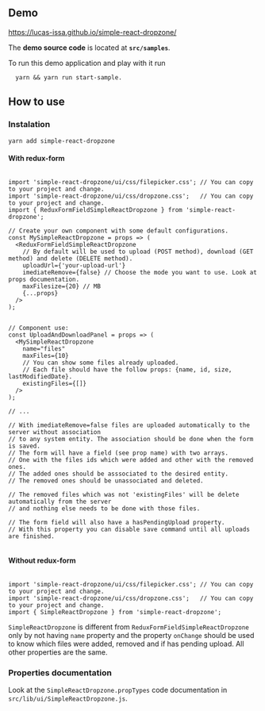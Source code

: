 
## Demo

https://lucas-issa.github.io/simple-react-dropzone/

The **demo source code** is located at **`src/samples`**. 

To run this demo application and play with it run
```
  yarn && yarn run start-sample.
```

## How to use

### Instalation

    yarn add simple-react-dropzone


#### With redux-form

```flow js

import 'simple-react-dropzone/ui/css/filepicker.css'; // You can copy to your project and change.
import 'simple-react-dropzone/ui/css/dropzone.css';   // You can copy to your project and change.
import { ReduxFormFieldSimpleReactDropzone } from 'simple-react-dropzone';

// Create your own component with some default configurations.
const MySimpleReactDropzone = props => (
  <ReduxFormFieldSimpleReactDropzone
    // By default will be used to upload (POST method), download (GET method) and delete (DELETE method).
    uploadUrl={'your-upload-url'}
    imediateRemove={false} // Choose the mode you want to use. Look at props documentation.
    maxFilesize={20} // MB
    {...props} 
  />
);


// Component use:
const UploadAndDownloadPanel = props => (
  <MySimpleReactDropzone
    name="files"
    maxFiles={10}
    // You can show some files already uploaded.
    // Each file should have the follow props: {name, id, size, lastModifiedDate}.
    existingFiles={[]} 
  />
);

// ...

// With imediateRemove=false files are uploaded automatically to the server without association 
// to any system entity. The association should be done when the form is saved. 
// The form will have a field (see prop name) with two arrays. 
// One with the files ids which were added and other with the removed ones. 
// The added ones should be asssociated to the desired entity. 
// The removed ones should be unassociated and deleted.

// The removed files which was not 'existingFiles' will be delete automatically from the server
// and nothing else needs to be done with those files.

// The form field will also have a hasPendingUpload property.
// With this property you can disable save command until all uploads are finished.


```

#### Without redux-form

```flow js

import 'simple-react-dropzone/ui/css/filepicker.css'; // You can copy to your project and change.
import 'simple-react-dropzone/ui/css/dropzone.css';   // You can copy to your project and change.
import { SimpleReactDropzone } from 'simple-react-dropzone';

```

`SimpleReactDropzone` is different from `ReduxFormFieldSimpleReactDropzone` only by not having 
`name` property and the property `onChange` should be used to
know which files were added, removed and if has pending upload. All other properties are the same.



### Properties documentation
 
 Look at the `SimpleReactDropzone.propTypes` code documentation in `src/lib/ui/SimpleReactDropzone.js`. 
 
